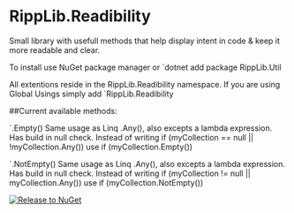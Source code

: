 # RippLib.Readibility
Small library with usefull methods that help display intent in code & keep it more readable and clear.

To install use NuGet package manager or `dotnet add package RippLib.Util

All extentions reside in the RippLib.Readibility namespace.
If you are using Global Usings simply add `RippLib.Readibility

##Current available methods:

`.Empty()
Same usage as Linq .Any(), also excepts a lambda expression. Has build in null check.
Instead of writing if (myCollection == null || !myCollection.Any()) use if (myCollection.Empty())

`.NotEmpty()
Same usage as Linq .Any(), also excepts a lambda expression. Has build in null check.
Instead of writing if (myCollection != null || myCollection.Any()) use if (myCollection.NotEmpty())

[![Release to NuGet](https://github.com/BenLuts/RippLib.Readability/actions/workflows/release.yml/badge.svg)](https://github.com/BenLuts/RippLib.Readability/actions/workflows/release.yml)
